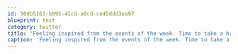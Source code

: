 ```yaml
---
id: 50db5163-b095-41cd-a8cd-ce45ddd3ea97
blueprint: text
category: twitter
title: 'Feeling inspired from the events of the week. Time to take a break and hit the KVR tomorrow (well RIDE it, not hit it)!'
caption: 'Feeling inspired from the events of the week. Time to take a break and hit the KVR tomorrow (well RIDE it, not hit it)!'
---
```

